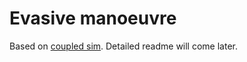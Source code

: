 # Evasive manoeuvre 

Based on [coupled sim](https://github.com/bazilinskyy/coupled-sim).
Detailed readme will come later.